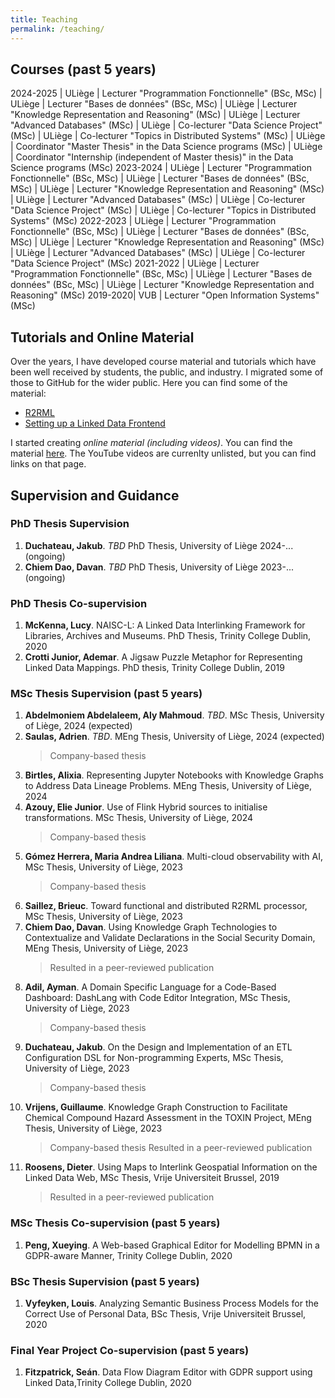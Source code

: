 ```yaml
---
title: Teaching
permalink: /teaching/
---
```

## Courses (past 5 years)

2024-2025 | ULiège | Lecturer "Programmation Fonctionnelle" (BSc, MSc)
 | ULiège | Lecturer "Bases de données" (BSc, MSc)
 | ULiège | Lecturer "Knowledge Representation and Reasoning" (MSc)
 | ULiège | Lecturer "Advanced Databases" (MSc)
 | ULiège | Co-lecturer "Data Science Project" (MSc)
 | ULiège | Co-lecturer "Topics in Distributed Systems" (MSc)
 | ULiège | Coordinator "Master Thesis" in the Data Science programs (MSc)
 | ULiège | Coordinator "Internship (independent of Master thesis)" in the Data Science programs (MSc)
2023-2024 | ULiège | Lecturer "Programmation Fonctionnelle" (BSc, MSc)
 | ULiège | Lecturer "Bases de données" (BSc, MSc)
 | ULiège | Lecturer "Knowledge Representation and Reasoning" (MSc)
 | ULiège | Lecturer "Advanced Databases" (MSc)
 | ULiège | Co-lecturer "Data Science Project" (MSc)
 | ULiège | Co-lecturer "Topics in Distributed Systems" (MSc)
2022-2023 | ULiège | Lecturer "Programmation Fonctionnelle" (BSc, MSc)
 | ULiège | Lecturer "Bases de données" (BSc, MSc)
 | ULiège | Lecturer "Knowledge Representation and Reasoning" (MSc)
 | ULiège | Lecturer "Advanced Databases" (MSc)
 | ULiège | Co-lecturer "Data Science Project" (MSc)
2021-2022 | ULiège | Lecturer "Programmation Fonctionnelle" (BSc, MSc)
 | ULiège | Lecturer "Bases de données" (BSc, MSc)
 | ULiège | Lecturer "Knowledge Representation and Reasoning" (MSc)
2019-2020| VUB | Lecturer "Open Information Systems" (MSc)

## Tutorials and Online Material

Over the years, I have developed course material and tutorials which have been well received by students, the public, and industry. I migrated some of those to GitHub for the wider public. Here you can find some of the material:

* [R2RML](https://github.com/chrdebru/r2rml-tutorial)
* [Setting up a Linked Data Frontend](https://github.com/chrdebru/linked-data-frontend-tutorial)								


I started creating *online material (including videos)*. You can find the material [here](https://chrdebru.github.io/courses/ois/). The YouTube videos are currenlty unlisted, but you can find links on that page.

## Supervision and Guidance

### PhD Thesis Supervision

1. **Duchateau, Jakub**. *TBD* PhD Thesis, University of Liège 2024-... (ongoing)
1. **Chiem Dao, Davan**. *TBD* PhD Thesis, University of Liège 2023-... (ongoing)

### PhD Thesis Co-supervision

1. **McKenna, Lucy**. NAISC-L: A Linked Data Interlinking Framework for Libraries, Archives and Museums. PhD Thesis, Trinity College Dublin, 2020
1. **Crotti Junior, Ademar**. A Jigsaw Puzzle Metaphor for Representing Linked Data Mappings. PhD thesis, Trinity College Dublin, 2019

### MSc Thesis Supervision (past 5 years)

1. **Abdelmoniem Abdelaleem, Aly Mahmoud**. *TBD*. MSc Thesis, University of Liège, 2024 (expected)
1. **Saulas, Adrien**. *TBD*. MEng Thesis, University of Liège, 2024 (expected)
   > Company-based thesis
1. **Birtles, Alixia**. Representing Jupyter Notebooks with Knowledge Graphs to Address Data Lineage Problems. MEng Thesis, University of Liège, 2024
1. **Azouy, Elie Junior**. Use of Flink Hybrid sources to initialise transformations. MSc Thesis, University of Liège, 2024
   > Company-based thesis
1. **Gómez Herrera, Maria Andrea Liliana**. Multi-cloud observability with AI, MSc Thesis, University of Liège, 2023
   > Company-based thesis
1. **Saillez, Brieuc**. Toward functional and distributed R2RML processor, MSc Thesis, University of Liège, 2023
1. **Chiem Dao, Davan**. Using Knowledge Graph Technologies to Contextualize and Validate Declarations in the Social Security Domain, MEng Thesis, University of Liège, 2023
   > Resulted in a peer-reviewed publication
1. **Adil, Ayman**. A Domain Specific Language for a Code-Based Dashboard: DashLang with Code Editor Integration, MSc Thesis, University of Liège, 2023
   > Company-based thesis
1. **Duchateau, Jakub**. On the Design and Implementation of an ETL Configuration DSL for Non-programming Experts, MSc Thesis, University of Liège, 2023
   > Company-based thesis
1. **Vrijens, Guillaume**. Knowledge Graph Construction to Facilitate Chemical Compound Hazard Assessment in the TOXIN Project, MEng Thesis, University of Liège, 2023
   > Company-based thesis
   > Resulted in a peer-reviewed publication
1. **Roosens, Dieter**. Using Maps to Interlink Geospatial Information on the Linked Data Web, MSc Thesis, Vrije Universiteit Brussel, 2019
   > Resulted in a peer-reviewed publication

### MSc Thesis Co-supervision (past 5 years)

1. **Peng, Xueying**. A Web-based Graphical Editor for Modelling BPMN in a GDPR-aware Manner, Trinity College Dublin, 2020

### BSc Thesis Supervision (past 5 years)
			
1. **Vyfeyken, Louis**. Analyzing Semantic Business Process Models for the Correct Use of Personal Data, BSc Thesis, Vrije Universiteit Brussel, 2020

### Final Year Project Co-supervision (past 5 years)

1. **Fitzpatrick, Seán**. Data Flow Diagram Editor with GDPR support using Linked Data,Trinity College Dublin, 2020
